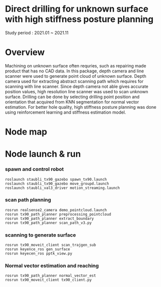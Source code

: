 # Direct drilling for unknown surface with high stiffness posture planning
Study period : 2021.01 ~ 2021.11
# Overview
Machining on unknown surface often requries, such as repairing made product that has no CAD data. In this package, depth camera and line scanner were used to generate point cloud of unknown surface. Depth camera used for extracting abstract scanning path which requires for scanning with line scanner. Since depth camera not able gives accurate position values, high resolution line scanner was used to scan unknown surface. Drilling can be done by selecting drilling point position and orientation that acquired from KNN segmentation for normal vector estimation. For better hole quality, high stiffness posture planning was done using reinforcement learning and stiffness estimation model.

# Node map

# Node launch & run 
### spawn and control robot
    roslaunch staubli_tx90_gazebo spawn_tx90.launch  
    roslaunch staubli_tx90_gazebo move_groupd.launch  
    roslaunch staubli_val3_driver motion_streaming.launch  
### scan path planning
    rosrun realsense2_camera demo_pointcloud.launch  
    rosrun tx90_path_planner preprocessing_pointcloud  
    rosrun tx90_path_planner extract_boundary  
    rosrun tx90_path_planner scan_path_v3.py  
### scanning to generate surface
    rosrun tx90_moveit_client scan_trajgen_sub  
    rosrun keyence_ros gen_surface  
    rosrun keyecen_ros pptk_view.py  
### Normal vector estimation and reaching
    rosrun tx90_path_planner normal_vector_est  
    rosrun tx90_moveit_client tx90_client.py  
